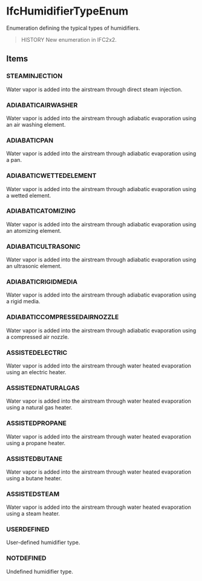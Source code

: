 # IfcHumidifierTypeEnum

Enumeration defining the typical types of humidifiers.
<!-- end of short definition -->


> HISTORY New enumeration in IFC2x2.

## Items

### STEAMINJECTION
Water vapor is added into the airstream through direct steam injection.

### ADIABATICAIRWASHER
Water vapor is added into the airstream through adiabatic evaporation using an air washing element.

### ADIABATICPAN
Water vapor is added into the airstream through adiabatic evaporation using a pan.

### ADIABATICWETTEDELEMENT
Water vapor is added into the airstream through adiabatic evaporation using a wetted element.

### ADIABATICATOMIZING
Water vapor is added into the airstream through adiabatic evaporation using an atomizing element.

### ADIABATICULTRASONIC
Water vapor is added into the airstream through adiabatic evaporation using an ultrasonic element.

### ADIABATICRIGIDMEDIA
Water vapor is added into the airstream through adiabatic evaporation using a rigid media.

### ADIABATICCOMPRESSEDAIRNOZZLE
Water vapor is added into the airstream through adiabatic evaporation using a compressed air nozzle.

### ASSISTEDELECTRIC
Water vapor is added into the airstream through water heated evaporation using an electric heater.

### ASSISTEDNATURALGAS
Water vapor is added into the airstream through water heated evaporation using a natural gas heater.

### ASSISTEDPROPANE
Water vapor is added into the airstream through water heated evaporation using a propane heater.

### ASSISTEDBUTANE
Water vapor is added into the airstream through water heated evaporation using a butane heater.

### ASSISTEDSTEAM
Water vapor is added into the airstream through water heated evaporation using a steam heater.

### USERDEFINED
User-defined humidifier type.

### NOTDEFINED
Undefined humidifier type.
